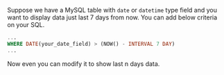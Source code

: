 Suppose we have a MySQL table with `date` or `datetime` type field and you want to display data just last 7 days from now. You can add below criteria on your SQL.

~~~sql
...
WHERE DATE(your_date_field) > (NOW() - INTERVAL 7 DAY)
...
~~~

Now even you can modify it to show last n days data.
